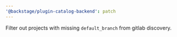 ```yaml
---
'@backstage/plugin-catalog-backend': patch
---
```


Filter out projects with missing `default_branch` from gitlab discovery.
